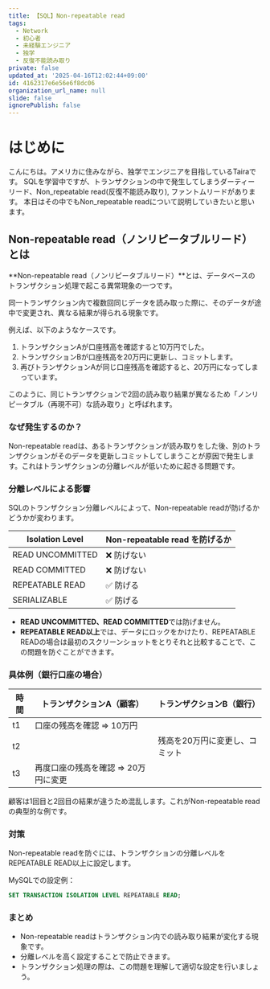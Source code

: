 ```yaml
---
title: 【SQL】Non-repeatable read
tags:
  - Network
  - 初心者
  - 未経験エンジニア
  - 独学
  - 反復不能読み取り
private: false
updated_at: '2025-04-16T12:02:44+09:00'
id: 4162317e6e56e6f8dc06
organization_url_name: null
slide: false
ignorePublish: false
---
```

# はじめに

こんにちは。アメリカに住みながら、独学でエンジニアを目指しているTairaです。
SQLを学習中ですが、トランザクションの中で発生してしまうダーティーリード、Non_repeatable read(反復不能読み取り), ファントムリードがあります。
本日はその中でもNon_repeatable readについて説明していきたいと思います。

## Non-repeatable read（ノンリピータブルリード）とは

**Non-repeatable read（ノンリピータブルリード）**とは、データベースのトランザクション処理で起こる異常現象の一つです。

同一トランザクション内で複数回同じデータを読み取った際に、そのデータが途中で変更され、異なる結果が得られる現象です。

例えば、以下のようなケースです。

1. トランザクションAが口座残高を確認すると10万円でした。
2. トランザクションBが口座残高を20万円に更新し、コミットします。
3. 再びトランザクションAが同じ口座残高を確認すると、20万円になってしまっています。

このように、同じトランザクションで2回の読み取り結果が異なるため「ノンリピータブル（再現不可）な読み取り」と呼ばれます。

### なぜ発生するのか？
Non-repeatable readは、あるトランザクションが読み取りをした後、別のトランザクションがそのデータを更新しコミットしてしまうことが原因で発生します。これはトランザクションの分離レベルが低いために起きる問題です。

### 分離レベルによる影響
SQLのトランザクション分離レベルによって、Non-repeatable readが防げるかどうかが変わります。

| Isolation Level    | Non-repeatable read を防げるか |
|--------------------|-------------------------------|
| READ UNCOMMITTED   | ❌ 防げない                   |
| READ COMMITTED     | ❌ 防げない                   |
| REPEATABLE READ    | ✅ 防げる                     |
| SERIALIZABLE       | ✅ 防げる                     |

- **READ UNCOMMITTED、READ COMMITTED**では防げません。
- **REPEATABLE READ以上**では、データにロックをかけたり、REPEATABLE READの場合は最初のスクリーンショットをとりそれと比較することで、この問題を防ぐことができます。

### 具体例（銀行口座の場合）
| 時間 | トランザクションA（顧客） | トランザクションB（銀行） |
|------|----------------------------|----------------------------|
| t1   | 口座の残高を確認 ⇒ 10万円 |                            |
| t2   |                            | 残高を20万円に変更し、コミット|
| t3   | 再度口座の残高を確認 ⇒ 20万円に変更|                  |

顧客は1回目と2回目の結果が違うため混乱します。これがNon-repeatable readの典型的な例です。

### 対策
Non-repeatable readを防ぐには、トランザクションの分離レベルをREPEATABLE READ以上に設定します。

MySQLでの設定例：
```sql
SET TRANSACTION ISOLATION LEVEL REPEATABLE READ;
```

### まとめ
- Non-repeatable readはトランザクション内での読み取り結果が変化する現象です。
- 分離レベルを高く設定することで防止できます。
- トランザクション処理の際は、この問題を理解して適切な設定を行いましょう。

